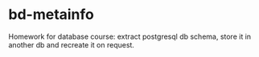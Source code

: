 # bd-metainfo
Homework for database course: extract postgresql db schema, store it in another db and recreate it on request.
